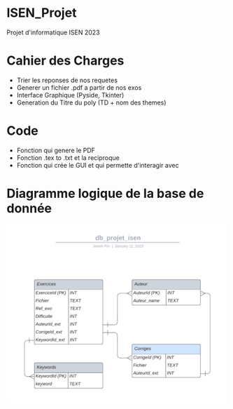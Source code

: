 # ISEN_Projet
Projet d'informatique ISEN 2023  

# Cahier des Charges

- Trier les reponses de nos requetes
- Generer un fichier .pdf a partir de nos exos
- Interface Graphique (Pyside, Tkinter)
- Generation du Titre du poly (TD +  nom des themes)

# Code
- Fonction qui genere le PDF
- Fonction .tex to .txt et la reciproque
- Fonction qui crée le GUI et qui permette d'interagir avec

# Diagramme logique de la base de donnée
![Diagramme logique de la base de donnée](images/db_projet_isen.png  "Diagramme logique de la base de donnée")
